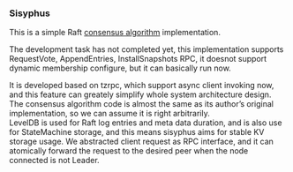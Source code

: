 ### Sisyphus

This is a simple Raft [consensus algorithm](https://raft.github.io/) implementation.   

The development task has not completed yet, this implementation supports RequestVote, AppendEntries, InstallSnapshots RPC, it doesnot support dynamic membership configure, but it can basically run now.   

It is developed based on tzrpc, which support async client invoking now, and this feature can greately simplify whole system architecture design. The consensus algorithm code is almost the same as its author’s original implementation, so we can assume it is right arbitrarily.   
LevelDB is used for Raft log entries and meta data duration, and is also use for StateMachine storage, and this means sisyphus aims for stable KV storage usage. We abstracted client request as RPC interface, and it can atomically forward the request to the desired peer when the node connected is not Leader.   
